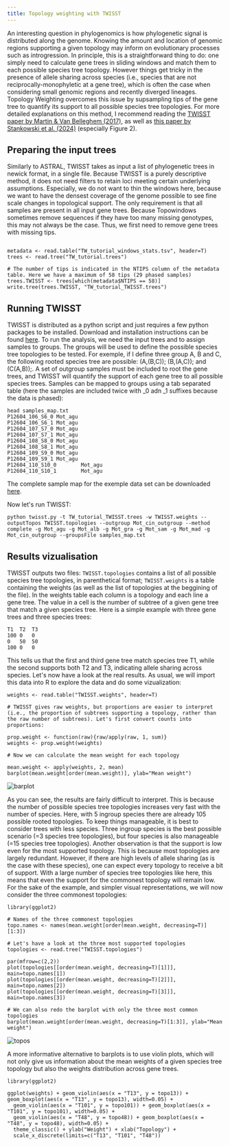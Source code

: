 ```yaml
---
title: Topology weighting with TWISST
---
```


An interesting question in phylogenomics is how phylogenetic signal is distributed along the genome. Knowing the amount and location of genomic regions supporting a given topology may inform on evolutionary processes such as introgression. In principle, this is a straightforward thing to do: one simply need to calculate gene trees in sliding windows and match them to each possible species tree topology. However things get tricky in the presence of allele sharing across species (i.e., species that are not reciprocally-monophyletic at a gene tree), which is often the case when considering small genomic regions and recently diverged lineages. Topology Weighting overcomes this issue by supsampling tips of the gene tree to quantify its support to all possible species tree topologies. For more detailed explanations on this method, I recommend reading the [TWISST paper by Martin & Van Belleghem (2017)](https://academic.oup.com/genetics/article/206/1/429/6064218), as well as [this paper by Stankowski et al. (2024)](https://www.science.org/doi/full/10.1126/science.adi2982) (especially Figure 2).

## Preparing the input trees

Similarly to ASTRAL, TWISST takes as input a list of phylogenetic trees in newick format, in a single file. Because TWISST is a purely descriptive method, it does not need filters to retain loci meeting certain underlying assumptions. Especially, we do not want to thin the windows here, because we want to have the densest coverage of the genome possible to see fine scale changes in topological support. The only requirement is that all samples are present in all input gene trees. Because Topowindows sometimes remove sequences if they have too many missing genotypes, this may not always be the case. Thus, we first need to remove gene trees with missing tips.

```R:

metadata <- read.table("TW_tutorial_windows_stats.tsv", header=T)
trees <- read.tree("TW_tutorial.trees")

# The number of tips is indicated in the NTIPS column of the metadata table. Here we have a maximum of 58 tips (29 phased samples)
trees.TWISST <- trees[which(metadata$NTIPS == 58)]
write.tree(trees.TWISST, "TW_tutorial_TWISST.trees")
```

## Running TWISST

TWISST is distributed as a python script and just requires a few python packages to be installed. Download and installation instructions can be found [here](https://github.com/simonhmartin/twisst).
To run the analysis, we need the input trees and to assign samples to groups. The groups will be used to define the possible species tree topologies to be tested. For exemple, if I define three group A, B and C, the following rooted species tree are possible: (A,(B,C)); (B,(A,C)); and (C(A,B));. A set of outgroup samples must be included to root the gene trees, and TWISST will quantify the support of each gene tree to all possible species trees. Samples can be mapped to groups using a tab separated table (here the samples are included twice with _0 adn _1 suffixes because the data is phased):

```bash:
head samples_map.txt
P12604_106_S6_0 Mot_agu
P12604_106_S6_1 Mot_agu
P12604_107_S7_0 Mot_agu
P12604_107_S7_1 Mot_agu
P12604_108_S8_0 Mot_agu
P12604_108_S8_1 Mot_agu
P12604_109_S9_0 Mot_agu
P12604_109_S9_1 Mot_agu
P12604_110_S10_0        Mot_agu
P12604_110_S10_1        Mot_agu
```
The complete sample map for the exemple data set can be downloaded [here](https://drive.google.com/file/d/1XUbxjjQfhvEqIsqSvVDafs0FhK2ylKVE/view?usp=sharing).

Now let's run TWISST:
```bash:
python twisst.py -t TW_tutorial_TWISST.trees -w TWISST.weights --outputTopos TWISST.topologies --outgroup Mot_cin_outgroup --method complete -g Mot_agu -g Mot_alb -g Mot_gra -g Mot_sam -g Mot_mad -g Mot_cin_outgroup --groupsFile samples_map.txt
```
## Results vizualisation

TWISST outputs two files: `TWISST.topologies` contains a list of all possible species tree topologies, in parenthetical format; `TWISST.weights` is a table containing the weights (as well as the list of topologies at the beggining of the file). In the weights table each column is a topology and each line a gene tree. The value in a cell is the number of subtree of a given gene tree that match a given species tree. Here is a simple example with three gene trees and three species trees:
```bash:
T1  T2  T3
100 0   0
0   50  50
100 0   0
```
This tells us that the first and third gene tree match species tree T1, while the second supports both T2 and T3, indicating allele sharing across species.
Let's now have a look at the real results. As usual, we will import this data into R to explore the data and do some vizualization:

```R:
weights <- read.table("TWISST.weights", header=T)

# TWISST gives raw weights, but proportions are easier to interpret (i.e., the proportion of subtrees supporting a topology, rather than the raw number of subtrees). Let's first convert counts into proportions:

prop.weight <- function(raw){raw/apply(raw, 1, sum)}
weights <- prop.weight(weights)

# Now we can calculate the mean weight for each topology

mean.weight <- apply(weights, 2, mean)
barplot(mean.weight[order(mean.weight)], ylab="Mean weight")
```
![barplot](/Genome-Wide-Phylogenies.github.io/assets/Mean_weight_barplot.png)

As you can see, the results are fairly difficult to interpret. This is because the number of possible species tree topologies increases very fast with the number of species. Here, with 5 ingroup species there are already 105 possible rooted topologies. To keep things manageable, it is best to consider trees with less species. Three ingroup species is the best possible scenario (=3 species tree topologies), but four species is also manageable (=15 species tree topologies). Another observation is that the support is low even for the most supported topology. This is because most topologies are largely redundant. However, if there are high levels of allele sharing (as is the case with these species), one can expect every topology to receive a bit of support. With a large number of species tree topologies like here, this means that even the support for the commonest topology will remain low.
For the sake of the example, and simpler visual representations, we will now consider the three commonest topologies:

```R:
library(ggplot2)

# Names of the three commonest topologies
topo.names <- names(mean.weight[order(mean.weight, decreasing=T)][1:3])

# Let's have a look at the three most supported topologies
topologies <- read.tree("TWISST.topologies")

par(mfrow=c(2,2))
plot(topologies[[order(mean.weight, decreasing=T)[1]]], main=topo.names[1])
plot(topologies[[order(mean.weight, decreasing=T)[2]]], main=topo.names[2])   
plot(topologies[[order(mean.weight, decreasing=T)[3]]], main=topo.names[3])

# We can also redo the barplot with only the three most common topologies
barplot(mean.weight[order(mean.weight, decreasing=T)[1:3]], ylab="Mean weight")
```
![topos](/Genome-Wide-Phylogenies.github.io/assets/Plot_3_commonest_topos.png)

A more informative alternative to barplots is to use violin plots, which will not only give us information about the mean weights of a given species tree topology but also the weights distribution across gene trees.

```R:
library(ggplot2)

ggplot(weights) + geom_violin(aes(x = "T13", y = topo13)) + geom_boxplot(aes(x = "T13", y = topo13), width=0.05) +
  geom_violin(aes(x = "T101", y = topo101)) + geom_boxplot(aes(x = "T101", y = topo101), width=0.05) +
  geom_violin(aes(x = "T48", y = topo48)) + geom_boxplot(aes(x = "T48", y = topo48), width=0.05) +
  theme_classic() + ylab("Weight") + xlab("Topology") +
  scale_x_discrete(limits=c("T13", "T101", "T48"))
```

